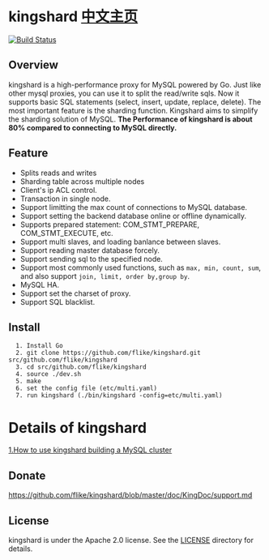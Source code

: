 #  kingshard [中文主页](README_ZH.md)
[![Build Status](https://travis-ci.org/flike/kingshard.svg?branch=master)](https://travis-ci.org/flike/kingshard)

## Overview

kingshard is a high-performance proxy for MySQL powered by Go. Just like other mysql proxies, you can use it to split the read/write sqls. Now it supports basic SQL statements (select, insert, update, replace, delete). The most important feature is the sharding function. Kingshard aims to simplify the sharding solution of MySQL. **The Performance of kingshard is about 80% compared to connecting to MySQL directly.**

## Feature
- Splits reads and writes
- Sharding table across multiple nodes
- Client's ip ACL control.
- Transaction in single node.
- Support limitting the max count of connections to MySQL database.
- Support setting the backend database online or offline dynamically.
- Supports prepared statement: COM_STMT_PREPARE, COM_STMT_EXECUTE, etc.
- Support multi slaves, and loading banlance between slaves.
- Support reading master database forcely.
- Support sending sql to the specified node.
- Support most commonly used functions, such as `max, min, count, sum`, and also support `join, limit, order by,group by`.
- MySQL HA.
- Support set the charset of proxy.
- Support SQL blacklist.

## Install
```
  1. Install Go
  2. git clone https://github.com/flike/kingshard.git src/github.com/flike/kingshard
  3. cd src/github.com/flike/kingshard
  4. source ./dev.sh
  5. make
  6. set the config file (etc/multi.yaml)
  7. run kingshard (./bin/kingshard -config=etc/multi.yaml)
```

# Details of kingshard

[1.How to use kingshard building a MySQL cluster](./doc/KingDoc/how_to_use_kingshard_EN.md)

## Donate

https://github.com/flike/kingshard/blob/master/doc/KingDoc/support.md

## License

kingshard is under the Apache 2.0 license. See the [LICENSE](./doc/License) directory for details.
